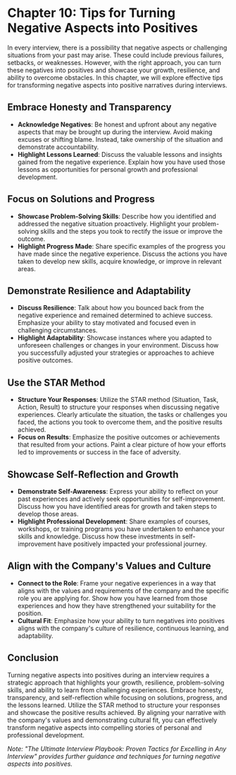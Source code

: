 Chapter 10: Tips for Turning Negative Aspects into Positives
============================================================

In every interview, there is a possibility that negative aspects or challenging situations from your past may arise. These could include previous failures, setbacks, or weaknesses. However, with the right approach, you can turn these negatives into positives and showcase your growth, resilience, and ability to overcome obstacles. In this chapter, we will explore effective tips for transforming negative aspects into positive narratives during interviews.

Embrace Honesty and Transparency
--------------------------------

* **Acknowledge Negatives**: Be honest and upfront about any negative aspects that may be brought up during the interview. Avoid making excuses or shifting blame. Instead, take ownership of the situation and demonstrate accountability.
* **Highlight Lessons Learned**: Discuss the valuable lessons and insights gained from the negative experience. Explain how you have used those lessons as opportunities for personal growth and professional development.

Focus on Solutions and Progress
-------------------------------

* **Showcase Problem-Solving Skills**: Describe how you identified and addressed the negative situation proactively. Highlight your problem-solving skills and the steps you took to rectify the issue or improve the outcome.
* **Highlight Progress Made**: Share specific examples of the progress you have made since the negative experience. Discuss the actions you have taken to develop new skills, acquire knowledge, or improve in relevant areas.

Demonstrate Resilience and Adaptability
---------------------------------------

* **Discuss Resilience**: Talk about how you bounced back from the negative experience and remained determined to achieve success. Emphasize your ability to stay motivated and focused even in challenging circumstances.
* **Highlight Adaptability**: Showcase instances where you adapted to unforeseen challenges or changes in your environment. Discuss how you successfully adjusted your strategies or approaches to achieve positive outcomes.

Use the STAR Method
-------------------

* **Structure Your Responses**: Utilize the STAR method (Situation, Task, Action, Result) to structure your responses when discussing negative experiences. Clearly articulate the situation, the tasks or challenges you faced, the actions you took to overcome them, and the positive results achieved.
* **Focus on Results**: Emphasize the positive outcomes or achievements that resulted from your actions. Paint a clear picture of how your efforts led to improvements or success in the face of adversity.

Showcase Self-Reflection and Growth
-----------------------------------

* **Demonstrate Self-Awareness**: Express your ability to reflect on your past experiences and actively seek opportunities for self-improvement. Discuss how you have identified areas for growth and taken steps to develop those areas.
* **Highlight Professional Development**: Share examples of courses, workshops, or training programs you have undertaken to enhance your skills and knowledge. Discuss how these investments in self-improvement have positively impacted your professional journey.

Align with the Company's Values and Culture
-------------------------------------------

* **Connect to the Role**: Frame your negative experiences in a way that aligns with the values and requirements of the company and the specific role you are applying for. Show how you have learned from those experiences and how they have strengthened your suitability for the position.
* **Cultural Fit**: Emphasize how your ability to turn negatives into positives aligns with the company's culture of resilience, continuous learning, and adaptability.

Conclusion
----------

Turning negative aspects into positives during an interview requires a strategic approach that highlights your growth, resilience, problem-solving skills, and ability to learn from challenging experiences. Embrace honesty, transparency, and self-reflection while focusing on solutions, progress, and the lessons learned. Utilize the STAR method to structure your responses and showcase the positive results achieved. By aligning your narrative with the company's values and demonstrating cultural fit, you can effectively transform negative aspects into compelling stories of personal and professional development.

*Note: "The Ultimate Interview Playbook: Proven Tactics for Excelling in Any Interview" provides further guidance and techniques for turning negative aspects into positives.*
